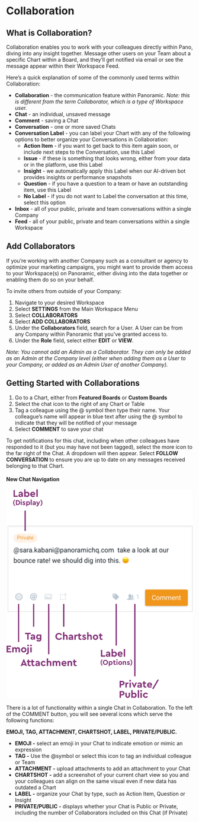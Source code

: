 # Collaboration

## What is **Collaboration?**

Collaboration enables you to work with your colleagues directly within Pano, diving into any insight together. Message other users on your Team about a specific Chart within a Board, and they’ll get notified via email or see the message appear within their Workspace Feed.

Here’s a quick explanation of some of the commonly used terms within Collaboration:

* **Collaboration** - the communication feature within Panoramic. _Note: this is different from the term Collaborator, which is a type of Workspace user._
* **Chat** - an individual, unsaved message
* **Comment** - saving a Chat
* **Conversation** - one or more saved Chats
* **Conversation Label** - you can label your Chart with any of the following options to better organize your Conversations in Collaboration:
  * **Action Item** - if you want to get back to this item again soon, or include next steps to the Conversation, use this Label
  * **Issue** - if these is something that looks wrong, either from your data or in the platform, use this Label
  * **Insight** - we automatically apply this Label when our AI-driven bot provides insights or performance snapshots
  * **Question** - if you have a question to a team or have an outstanding item, use this Label
  * **No Label** - if you do not want to Label the conversation at this time, select this option
* **Inbox** - all of your public, private and team conversations within a single Company
* **Feed** - all of your public, private and team conversations within a single Workspace

## **Add Collaborators**

If you’re working with another Company such as a consultant or agency to optimize your marketing campaigns, you might want to provide them access to your Workspace\(s\) on Panoramic, either diving into the data together or enabling them do so on your behalf.

To invite others from outside of your Company:

1. Navigate to your desired Workspace
2. Select **SETTINGS** from the Main Workspace Menu
3. Select **COLLABORATORS**
4. Select **ADD COLLABORATORS**
5. Under the **Collaborators** field, search for a User. A User can be from any Company within Panoramic that you’ve granted access to.
6. Under the **Role** field, select either **EDIT** or **VIEW**.

_Note: You cannot add an Admin as a Collaborator. They can only be added as an Admin at the Company level \(either when adding them as a User to your Company, or added as an Admin User of another Company\)._

## Getting Started with Collaborations

1. Go to a Chart, either from **Featured Boards** or **Custom Boards**
2. Select the chat icon to the right of any Chart or Table
3. Tag a colleague using the @ symbol then type their name. Your colleague’s name will appear in blue text after using the @ symbol to indicate that they will be notified of your message
4. Select **COMMENT** to save your chat

To get notifications for this chat, including when other colleagues have responded to it \(but you may have not been tagged\), select the more icon to the far right of the Chat. A dropdown will then appear. Select **FOLLOW CONVERSATION** to ensure you are up to date on any messages received belonging to that Chart.

#### **New Chat Navigation**

![](../.gitbook/assets/8%20%281%29.png)

There is a lot of functionality within a single Chat in Collaboration. To the left of the COMMENT button, you will see several icons which serve the following functions:

**EMOJI, TAG, ATTACHMENT, CHARTSHOT, LABEL, PRIVATE/PUBLIC.**

* **EMOJI -** select an emoji in your Chat to indicate emotion or mimic an expression
* **TAG -** Use the @symbol or select this icon to tag an individual colleague or Team
* **ATTACHMENT -** upload attachments to add an attachment to your Chat
* **CHARTSHOT -** add a screenshot of your current chart view so you and your colleagues can align on the same visual even if new data has outdated a Chart
* **LABEL -** organize your Chat by type, such as Action Item, Question or Insight
* **PRIVATE/PUBLIC -** displays whether your Chat is Public or Private, including the number of Collaborators included on this Chat \(if Private\)

#### 

